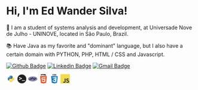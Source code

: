 # Hi, I'm Ed Wander Silva!
📖 I am a student of systems analysis and development, at Universade Nove de Julho - UNINOVE, located in São Paulo, Brazil.

📚 Have Java as my favorite and "dominant" language, but I also have a certain domain with PYTHON, PHP, HTML / CSS and Javascript.

[![Github Badge](https://img.shields.io/badge/-Github-000?style=flat-square&logo=Github&logoColor=white&link=https://github.com/Edy940)](https://github.com/Edy940)
[![Linkedin Badge](https://img.shields.io/badge/-LinkedIn-blue?style=flat-square&logo=Linkedin&logoColor=white&link=https://www.linkedin.com/in/ed-wander-alves-da-silva-731a20a0//)](https://www.linkedin.com/in/ed-wander-alves-da-silva-731a20a0/)
[![Gmail Badge](https://img.shields.io/badge/edwandersilva@gmail.com-3f4961?style=flat-square&labelColor=3f4961&logo=Gmail&logoColor=white&link=mailto:edwandersilva@gmail.com)](mailto:edwandersilva@gmail.com)


<img src="https://raw.githubusercontent.com/github/explore/80688e429a7d4ef2fca1e82350fe8e3517d3494d/topics/python/python.png" width="25">           <img src="https://raw.githubusercontent.com/github/explore/80688e429a7d4ef2fca1e82350fe8e3517d3494d/topics/terminal/terminal.png" width="25">            <img src="https://raw.githubusercontent.com/github/explore/80688e429a7d4ef2fca1e82350fe8e3517d3494d/topics/php/php.png" width="25">            <img src="https://raw.githubusercontent.com/github/explore/80688e429a7d4ef2fca1e82350fe8e3517d3494d/topics/html/html.png" width="25">            <img src="https://raw.githubusercontent.com/github/explore/80688e429a7d4ef2fca1e82350fe8e3517d3494d/topics/css/css.png" width="25">            <img src="https://raw.githubusercontent.com/github/explore/80688e429a7d4ef2fca1e82350fe8e3517d3494d/topics/javascript/javascript.png" width="25">
